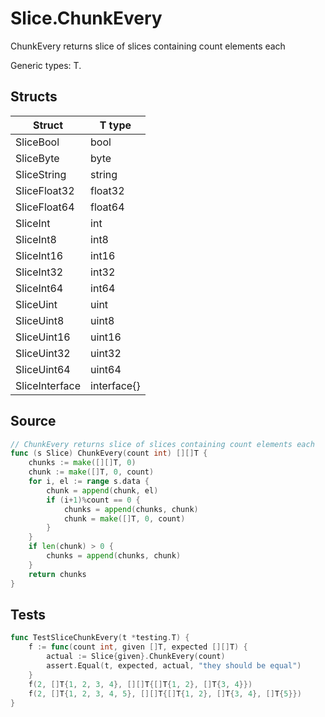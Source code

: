 # Slice.ChunkEvery

ChunkEvery returns slice of slices containing count elements each

Generic types: T.

## Structs

| Struct | T type |
| ------ | ------ |
| SliceBool | bool |
| SliceByte | byte |
| SliceString | string |
| SliceFloat32 | float32 |
| SliceFloat64 | float64 |
| SliceInt | int |
| SliceInt8 | int8 |
| SliceInt16 | int16 |
| SliceInt32 | int32 |
| SliceInt64 | int64 |
| SliceUint | uint |
| SliceUint8 | uint8 |
| SliceUint16 | uint16 |
| SliceUint32 | uint32 |
| SliceUint64 | uint64 |
| SliceInterface | interface{} |


## Source

```go
// ChunkEvery returns slice of slices containing count elements each
func (s Slice) ChunkEvery(count int) [][]T {
	chunks := make([][]T, 0)
	chunk := make([]T, 0, count)
	for i, el := range s.data {
		chunk = append(chunk, el)
		if (i+1)%count == 0 {
			chunks = append(chunks, chunk)
			chunk = make([]T, 0, count)
		}
	}
	if len(chunk) > 0 {
		chunks = append(chunks, chunk)
	}
	return chunks
}
```

## Tests

```go
func TestSliceChunkEvery(t *testing.T) {
	f := func(count int, given []T, expected [][]T) {
		actual := Slice{given}.ChunkEvery(count)
		assert.Equal(t, expected, actual, "they should be equal")
	}
	f(2, []T{1, 2, 3, 4}, [][]T{[]T{1, 2}, []T{3, 4}})
	f(2, []T{1, 2, 3, 4, 5}, [][]T{[]T{1, 2}, []T{3, 4}, []T{5}})
}
```